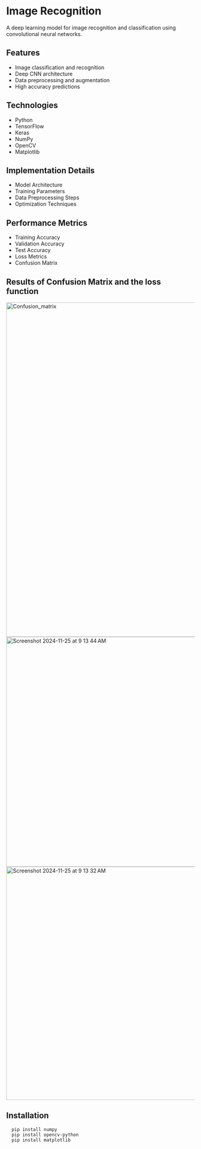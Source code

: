 # Image Recognition

A deep learning model for image recognition and classification using convolutional neural networks.

## Features
- Image classification and recognition
- Deep CNN architecture
- Data preprocessing and augmentation
- High accuracy predictions

## Technologies
- Python
- TensorFlow
- Keras
- NumPy
- OpenCV
- Matplotlib

## Implementation Details
  * Model Architecture
  * Training Parameters
  * Data Preprocessing Steps
  * Optimization Techniques
    
## Performance Metrics
  * Training Accuracy
  * Validation Accuracy
  * Test Accuracy
  * Loss Metrics
  * Confusion Matrix

## Results of Confusion Matrix and the loss function
<img width="892" alt="Confusion_matrix" src="https://github.com/user-attachments/assets/e6ed02dd-24dc-43d5-b78a-92a7bd2122c1">

<img width="613" alt="Screenshot 2024-11-25 at 9 13 44 AM" src="https://github.com/user-attachments/assets/b1107e5b-6654-49b7-9559-8fda802c58fc">

<img width="622" alt="Screenshot 2024-11-25 at 9 13 32 AM" src="https://github.com/user-attachments/assets/7fc8274f-2e72-4878-a554-86771329a923">


## Installation
```pip install tensorflow
  pip install numpy
  pip install opencv-python
  pip install matplotlib










